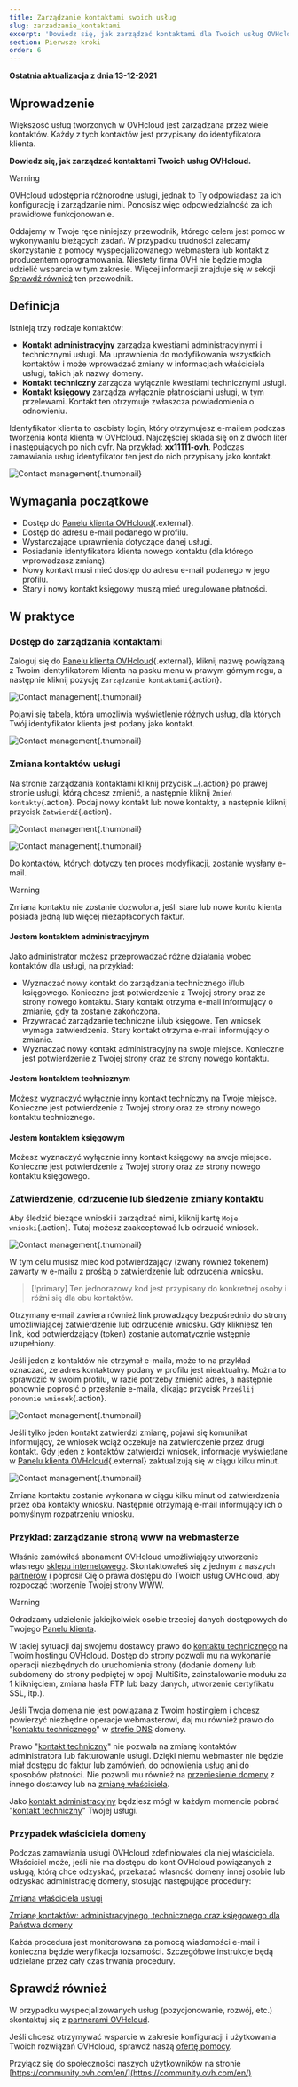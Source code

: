 ```yaml
---
title: Zarządzanie kontaktami swoich usług
slug: zarzadzanie_kontaktami
excerpt: 'Dowiedz się, jak zarządzać kontaktami dla Twoich usług OVHcloud'
section: Pierwsze kroki
order: 6
---
```


**Ostatnia aktualizacja z dnia 13-12-2021** 

## Wprowadzenie

Większość usług tworzonych w OVHcloud jest zarządzana przez wiele kontaktów. Każdy z tych kontaktów jest przypisany do identyfikatora klienta. 

**Dowiedz się, jak zarządzać kontaktami Twoich usług OVHcloud.**

> [!warning]
>
> OVHcloud udostępnia różnorodne usługi, jednak to Ty odpowiadasz za ich konfigurację i zarządzanie nimi. Ponosisz więc odpowiedzialność za ich prawidłowe funkcjonowanie.
>
> Oddajemy w Twoje ręce niniejszy przewodnik, którego celem jest pomoc w wykonywaniu bieżących zadań. W przypadku trudności zalecamy skorzystanie z pomocy wyspecjalizowanego webmastera lub kontakt z producentem oprogramowania. Niestety firma OVH nie będzie mogła udzielić wsparcia w tym zakresie. Więcej informacji znajduje się w sekcji [Sprawdź również](#gofurther) ten przewodnik.
>

## Definicja

Istnieją trzy rodzaje kontaktów:

- **Kontakt administracyjny** zarządza kwestiami administracyjnymi i technicznymi usługi. Ma uprawnienia do modyfikowania wszystkich kontaktów i może wprowadzać zmiany w informacjach właściciela usługi, takich jak nazwy domeny.
- **Kontakt techniczny** zarządza wyłącznie kwestiami technicznymi usługi.
- **Kontakt księgowy** zarządza wyłącznie płatnościami usługi, w tym przelewami. Kontakt ten otrzymuje zwłaszcza powiadomienia o odnowieniu. 

Identyfikator klienta to osobisty login, który otrzymujesz e-mailem podczas tworzenia konta klienta w OVHcloud. Najczęściej składa się on z dwóch liter i następujących po nich cyfr. Na przykład: **xx11111-ovh**. Podczas zamawiania usług identyfikator ten jest do nich przypisany jako kontakt.

![Contact management](images/managing_contacts_scheme.png){.thumbnail}


## Wymagania początkowe

- Dostęp do [Panelu klienta OVHcloud](https://www.ovh.com/auth/?action=gotomanager&from=https://www.ovh.pl/&ovhSubsidiary=pl){.external}.
- Dostęp do adresu e-mail podanego w profilu.
- Wystarczające uprawnienia dotyczące danej usługi.
- Posiadanie identyfikatora klienta nowego kontaktu (dla którego wprowadzasz zmianę).
- Nowy kontakt musi mieć dostęp do adresu e-mail podanego w jego profilu.
- Stary i nowy kontakt księgowy muszą mieć uregulowane płatności.

## W praktyce

### Dostęp do zarządzania kontaktami <a name="gestion_des_contacts"></a>

Zaloguj się do [Panelu klienta OVHcloud](https://www.ovh.com/auth/?action=gotomanager&from=https://www.ovh.pl/&ovhSubsidiary=pl){.external}, kliknij nazwę powiązaną z Twoim identyfikatorem klienta na pasku menu w prawym górnym rogu, a następnie kliknij pozycję `Zarządzanie kontaktami`{.action}.

![Contact management](images/hubcontacts.png){.thumbnail}

Pojawi się tabela, która umożliwia wyświetlenie różnych usług, dla których Twój identyfikator klienta jest podany jako kontakt.

![Contact management](images/managing_contacts_02.png){.thumbnail}

### Zmiana kontaktów usługi

Na stronie zarządzania kontaktami kliknij przycisk `…`{.action} po prawej stronie usługi, którą chcesz zmienić, a następnie kliknij `Zmień kontakty`{.action}. Podaj nowy kontakt lub nowe kontakty, a następnie kliknij przycisk `Zatwierdź`{.action}.

![Contact management](images/managing_contacts_03.png){.thumbnail}

![Contact management](images/managing_contacts_04.png){.thumbnail}

Do kontaktów, których dotyczy ten proces modyfikacji, zostanie wysłany e-mail.

> [!warning]
>
> Zmiana kontaktu nie zostanie dozwolona, jeśli stare lub nowe konto klienta posiada jedną lub więcej niezapłaconych faktur.
>

#### Jestem kontaktem administracyjnym <a name="administrateur"></a>

Jako administrator możesz przeprowadzać różne działania wobec kontaktów dla usługi, na przykład:

- Wyznaczać nowy kontakt do zarządzania technicznego i/lub księgowego. Konieczne jest potwierdzenie z Twojej strony oraz ze strony nowego kontaktu. Stary kontakt otrzyma e-mail informujący o zmianie, gdy ta zostanie zakończona.
- Przywracać zarządzanie techniczne i/lub księgowe. Ten wniosek wymaga zatwierdzenia. Stary kontakt otrzyma e-mail informujący o zmianie. 
- Wyznaczać nowy kontakt administracyjny na swoje miejsce. Konieczne jest potwierdzenie z Twojej strony oraz ze strony nowego kontaktu. 

#### Jestem kontaktem technicznym

Możesz wyznaczyć wyłącznie inny kontakt techniczny na Twoje miejsce. Konieczne jest potwierdzenie z Twojej strony oraz ze strony nowego kontaktu technicznego.

#### Jestem kontaktem księgowym <a name="technique"></a>

Możesz wyznaczyć wyłącznie inny kontakt księgowy na swoje miejsce. Konieczne jest potwierdzenie z Twojej strony oraz ze strony nowego kontaktu księgowego.

### Zatwierdzenie, odrzucenie lub śledzenie zmiany kontaktu

Aby śledzić bieżące wnioski i zarządzać nimi, kliknij kartę `Moje wnioski`{.action}. Tutaj możesz zaakceptować lub odrzucić wniosek.

![Contact management](images/managing_contacts_05.png){.thumbnail}

W tym celu musisz mieć kod potwierdzający (zwany również tokenem) zawarty w e-mailu z prośbą o zatwierdzenie lub odrzucenia wniosku.

> [!primary]
> Ten jednorazowy kod jest przypisany do konkretnej osoby i różni się dla obu kontaktów.

Otrzymany e-mail zawiera również link prowadzący bezpośrednio do strony umożliwiającej zatwierdzenie lub odrzucenie wniosku. Gdy klikniesz ten link, kod potwierdzający (token) zostanie automatycznie wstępnie uzupełniony.

Jeśli jeden z kontaktów nie otrzymał e-maila, może to na przykład oznaczać, że adres kontaktowy podany w profilu jest nieaktualny. Można to sprawdzić w swoim profilu, w razie potrzeby zmienić adres, a następnie ponownie poprosić o przesłanie e-maila, klikając przycisk `Prześlij ponownie wniosek`{.action}.

![Contact management](images/managing_contacts_06.png){.thumbnail}

Jeśli tylko jeden kontakt zatwierdzi zmianę, pojawi się komunikat informujący, że wniosek wciąż oczekuje na zatwierdzenie przez drugi kontakt. Gdy jeden z kontaktów zatwierdzi wniosek, informacje wyświetlane w [Panelu klienta OVHcloud](https://www.ovh.com/auth/?action=gotomanager&from=https://www.ovh.pl/&ovhSubsidiary=pl){.external} zaktualizują się w ciągu kilku minut.

![Contact management](images/managing_contacts_07.png){.thumbnail}

Zmiana kontaktu zostanie wykonana w ciągu kilku minut od zatwierdzenia przez oba kontakty wniosku. Następnie otrzymają e-mail informujący ich o pomyślnym rozpatrzeniu wniosku.

### Przykład: zarządzanie stroną www na webmasterze

Właśnie zamówiłeś abonament OVHcloud umożliwiający utworzenie własnego [sklepu internetowego](https://www.ovhcloud.com/pl/web-hosting/ecommerce-website/). Skontaktowałeś się z jednym z naszych [partnerów](https://partner.ovhcloud.com/pl/directory/) i poprosił Cię o prawa dostępu do Twoich usług OVHcloud, aby rozpocząć tworzenie Twojej strony WWW.

> [!warning]
>
> Odradzamy udzielenie jakiejkolwiek osobie trzeciej danych dostępowych do Twojego [Panelu klienta](https://www.ovh.com/auth/?action=gotomanager&from=https://www.ovh.pl/&ovhSubsidiary=pl).
>

W takiej sytuacji daj swojemu dostawcy prawo do [kontaktu technicznego](#gestion_des_contacts) na Twoim hostingu OVHcloud. Dostęp do strony pozwoli mu na wykonanie operacji niezbędnych do uruchomienia strony (dodanie domeny lub subdomeny do strony podpiętej w opcji MultiSite, zainstalowanie modułu za 1 kliknięciem, zmiana hasła FTP lub bazy danych, utworzenie certyfikatu SSL, itp.).

Jeśli Twoja domena nie jest powiązana z Twoim hostingiem i chcesz powierzyć niezbędne operacje webmasterowi, daj mu również prawo do "[kontaktu technicznego](#gestion_des_contacts)" w [strefie DNS](https://docs.ovh.com/pl/domains/hosting_www_jak_edytowac_strefe_dns/) domeny.

Prawo "[kontakt techniczny](#gestion_des_contacts)" nie pozwala na zmianę kontaktów administratora lub fakturowanie usługi. Dzięki niemu webmaster nie będzie miał dostępu do faktur lub zamówień, do odnowienia usług ani do sposobów płatności. Nie pozwoli mu również na [przeniesienie domeny](https://docs.ovh.com/pl/domains/transfer_wychodzacy_domeny_globalnej_lub_geograficznej/) z innego dostawcy lub na [zmianę właściciela](https://docs.ovh.com/pl/domains/zmiana_wlasciciela_domeny_globalnej_com_net_org_info_biz/).

Jako [kontakt administracyjny](#administrateur) będziesz mógł w każdym momencie pobrać "[kontakt techniczny](#technique)" Twojej usługi.

### Przypadek właściciela domeny

Podczas zamawiania usługi OVHcloud zdefiniowałeś dla niej właściciela. Właściciel może, jeśli nie ma dostępu do kont OVHcloud powiązanych z usługą, którą chce odzyskać, przekazać własność domeny innej osobie lub odzyskać administrację domeny, stosując następujące procedury:

[Zmiana właściciela usługi](https://www.ovh.com/cgi-bin/pl/procedure/procedureChangeOwner.cgi)

[Zmianę kontaktów: administracyjnego, technicznego oraz księgowego dla Państwa domeny](https://www.ovh.com/fr/cgi-bin/pl/procedure/procedureChangeContacts.cgi)

Każda procedura jest monitorowana za pomocą wiadomości e-mail i konieczna będzie weryfikacja tożsamości. Szczegółowe instrukcje będą udzielane przez cały czas trwania procedury.

## Sprawdź również

W przypadku wyspecjalizowanych usług (pozycjonowanie, rozwój, etc.) skontaktuj się z [partnerami OVHcloud](https://partner.ovhcloud.com/pl/directory/).

Jeśli chcesz otrzymywać wsparcie w zakresie konfiguracji i użytkowania Twoich rozwiązań OVHcloud, sprawdź naszą [ofertę pomocy](https://www.ovhcloud.com/pl/support-levels/).

Przyłącz się do społeczności naszych użytkowników na stronie [https://community.ovh.com/en/](https://community.ovh.com/en/)

